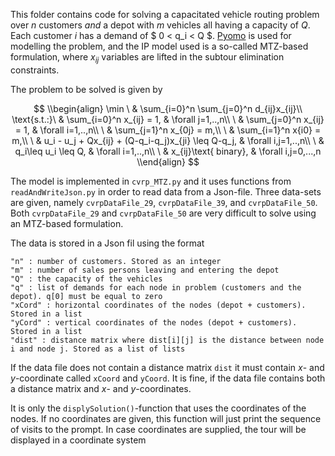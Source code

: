 This folder contains code for solving a capacitated vehicle routing problem over $n$ customers *and* a depot with $m$ vehicles
all having a capacity of $Q$. Each customer $i$ has a demand of $ 0 < q_i < Q $.
[Pyomo](http://www.pyomo.org/) is used for modelling the problem, and the IP model used is a so-called MTZ-based formulation,
where $x_{ij}$ variables are lifted in the subtour elimination constraints. 

The problem to be solved is given by 

$$
\\begin{align}
  \min        \ & \sum_{i=0}^n \sum_{j=0}^n d_{ij}x_{ij}\\
  \text{s.t.:}\ & \sum_{i=0}^n x_{ij} = 1, & \forall j=1,..,n\\
              \ & \sum_{j=0}^n x_{ij} = 1, & \forall i=1,..,n\\
              \ & \sum_{j=1}^n x_{0j} = m,\\
              \ & \sum_{i=1}^n x{i0} = m,\\
              \ & u_i - u_j + Qx_{ij} + (Q-q_i-q_j)x_{ji} \leq Q-q_j, & \forall i,j=1,..,n\\
              \ & q_i\leq u_i \leq Q, & \forall i=1,..,n\\
              \ & x_{ij}\text{ binary}, & \forall i,j=0,...,n
\\end{align}
$$

The model is implemented in `cvrp_MTZ.py` and it uses functions from `readAndWriteJson.py` in order to read data from a Json-file.
Three data-sets are given, namely `cvrpDataFile_29`, `cvrpDataFile_39`, and `cvrpDataFile_50`. Both `cvrpDataFile_29` and `cvrpDataFile_50` are very difficult to solve using an MTZ-based formulation.

The data is stored in a Json fil using the format
```
"n" : number of customers. Stored as an integer
"m" : number of sales persons leaving and entering the depot
"Q" : the capacity of the vehicles
"q" : list of demands for each node in problem (customers and the depot). q[0] must be equal to zero
"xCord" : horizontal coordinates of the nodes (depot + customers). Stored in a list
"yCord" : vertical coordinates of the nodes (depot + customers). Stored in a list
"dist" : distance matrix where dist[i][j] is the distance between node i and node j. Stored as a list of lists
```

If the data file does not contain a distance matrix `dist` it must contain $x$- and $y$-coordinate called `xCoord` and `yCoord`. It is fine, if the data
file contains both a distance matrix and $x$- and $y$-coordinates.

It is only the `displySolution()`-function that uses the coordinates of the nodes. 
If no coordinates are given, this function will just print the sequence of visits to the prompt.
In case coordinates are supplied, the tour will be displayed in a coordinate system
